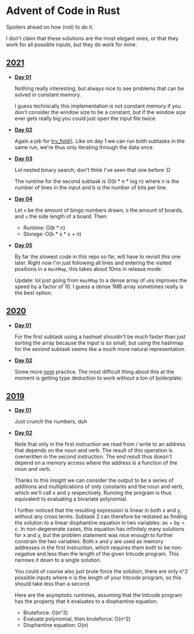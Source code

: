 # Advent of Code in Rust

Spoilers ahead on how (not) to do it.

I don't claim that these solutions are the most elegant ones, or that
they work for all possible inputs, but they do work for mine.

## [2021](https://adventofcode.com/2021)

- [**Day 01**](https://adventofcode.com/2021/day/1)

  Nothing really interesting, but always nice to see problems that can be
  solved in constant memory.

  I guess technically this implementation is not constant memory if you
  don't consider the window size to be a constant, but if the window size
  ever gets really big you could just open the input file twice.

- [**Day 02**](https://adventofcode.com/2021/day/2)

  Again a job for [try_fold()][doc_try_fold]. Like on day 1 we can run both
  subtasks in the same run, we're thus only iterating through the data once.

- [**Day 03**](https://adventofcode.com/2021/day/3)

  Lol nested binary search, don't think I've seen that one before :D

  The runtime for the second subtask is O(b * n * log n) where n is the number
  of lines in the input and b is the number of bits per line.

- [**Day 04**](https://adventofcode.com/2021/day/4)

  Let `n` be the amount of bingo numbers drawn, `b` the amount of boards, and
  `s` the side length of a board. Then:

  * Runtime: O(b * n)
  * Storage: O(b * s * s + n)

- [**Day 05**](https://adventofcode.com/2021/day/5)

  By far the slowest code in this repo so far, will have to revisit this one
  later. Right now I'm just following all lines and entering the visited
  positions in a `HashMap`, this takes about 10ms in release mode.

  Update: lol just going from `HashMap` to a dense array of `u8`s improves the
  speed by a factor of 10. I guess a dense 1MB array sometimes really is the 
  best option.

## [2020](https://adventofcode.com/2020)

- [**Day 01**](https://adventofcode.com/2020/day/1)

  For the first subtask using a hashset shouldn't be much faster than just 
  sorting the array because the input is so small, but using the hashmap for
  the second subtask seems like a much more natural representation.

- [**Day 02**](https://adventofcode.com/2020/day/2)

  Some more [nom][doc_nom] practice. The most difficult thing about this at the
  moment is getting type deduction to work without a ton of boilerplate.

## [2019](https://adventofcode.com/2019)

- [**Day 01**](https://adventofcode.com/2019/day/1)

  Just crunch the numbers, duh

- [**Day 02**](https://adventofcode.com/2019/day/2)

  Note that only in the first instruction we read from / write to an address
  that depends on the noun and verb. The result of this operation is overwritten
  in the second instruction. The end result thus doesn't depend on a memory
  access where the address is a function of the noun and verb.

  Thanks to this insight we can consider the output to be a series of additions
  and multiplications of only constants and the noun and verb, which we'll call
  x and y respectively. Running the program is thus equivalent to evaluating
  a bivariate polynomial.

  I further noticed that the resulting expression is linear in both x and y,
  without any cross terms. Subtask 2 can therefore be restated as finding the
  solution to a linear diophantine equation in two variables: ax + by = c. In
  non-degenerate cases, this equation has infinitely many solutions for x and
  y, but the problem statement was nice enough to further constrain the two
  variables. Both x and y are used as memory addresses in the first instruction,
  which requires them both to be non-negative and less than the length of the
  given Intcode program. This narrows it down to a single solution.

  You could of course also just brute force the solution, there are only n^2
  possible inputs where n is the length of your Intcode program, so this should
  take less than a second.

  Here are the asymptotic runtimes, assuming that the Intcode program has
  the property that it evaluates to a diophantine equation.

  * Bruteforce: O(n^3)
  * Evaluate polynomial, then bruteforce: O(n^2)
  * Diophantine equation: O(n)
  

[doc_try_fold]: https://doc.rust-lang.org/std/iter/trait.Iterator.html#method.try_fold
[doc_nom]: https://crates.io/crates/nom